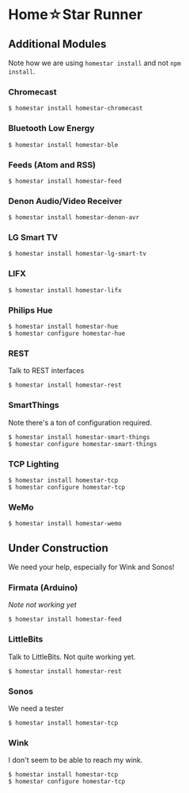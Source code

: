 # Home☆Star Runner

## Additional Modules

Note how we are using <code>homestar install</code> and not
<code>npm install</code>.

### Chromecast

	$ homestar install homestar-chromecast

### Bluetooth Low Energy

	$ homestar install homestar-ble

### Feeds (Atom and RSS)

	$ homestar install homestar-feed

### Denon Audio/Video Receiver

	$ homestar install homestar-denon-avr

### LG Smart TV 

	$ homestar install homestar-lg-smart-tv

### LIFX 

	$ homestar install homestar-lifx

### Philips Hue 

	$ homestar install homestar-hue
	$ homestar configure homestar-hue

### REST

Talk to REST interfaces

	$ homestar install homestar-rest

### SmartThings

Note there's a ton of configuration required.

	$ homestar install homestar-smart-things
	$ homestar configure homestar-smart-things

### TCP Lighting

	$ homestar install homestar-tcp
	$ homestar configure homestar-tcp

### WeMo 

	$ homestar install homestar-wemo


## Under Construction

We need your help, especially for Wink and Sonos!

### Firmata (Arduino)  

_Note not working yet_

	$ homestar install homestar-feed

### LittleBits

Talk to LittleBits. Not quite working yet.

	$ homestar install homestar-rest

### Sonos

We need a tester

	$ homestar install homestar-tcp

### Wink

I don't seem to be able to reach my wink.

	$ homestar install homestar-tcp
	$ homestar configure homestar-tcp

